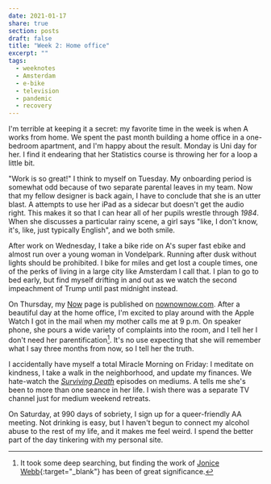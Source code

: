 ```yaml
---
date: 2021-01-17
share: true
section: posts
draft: false
title: "Week 2: Home office"
excerpt: ""
tags:
  - weeknotes
  - Amsterdam
  - e-bike
  - television
  - pandemic
  - recovery
---
```



I'm terrible at keeping it a secret: my favorite time in the week is when A works from home. We spent the past month building a home office in a one-bedroom apartment, and I'm happy about the result. Monday is Uni day for her. I find it endearing that her Statistics course is throwing her for a loop a little bit.

"Work is so great!" I think to myself on Tuesday. My onboarding period is somewhat odd because of two separate parental leaves in my team. Now that my fellow designer is back again, I have to conclude that she is an utter blast. A attempts to use her iPad as a sidecar but doesn't get the audio right. This makes it so that I can hear all of her pupils wrestle through _1984_. When she discusses a particular rainy scene, a girl says "like, I don't know, it's, like, just typically English", and we both smile.

After work on Wednesday, I take a bike ride on A's super fast ebike and almost run over a young woman in Vondelpark. Running after dusk without lights should be prohibited. I bike for miles and get lost a couple times, one of the perks of living in a large city like Amsterdam I call that. I plan to go to bed early, but find myself drifting in and out as we watch the second impeachment of Trump until past midnight instead.
 
On Thursday, my [Now](/now) page is published on [nownownow.com](https://nownownow.com/p/Tptv). After a beautiful day at the home office, I'm excited to play around with the Apple Watch I got in the mail when my mother calls me at 9 p.m. On speaker phone, she pours a wide variety of complaints into the room, and I tell her I don't need her parentification[^1]. It's no use expecting that she will remember what I say three months from now, so I tell her the truth.

I accidentally have myself a total Miracle Morning on Friday: I meditate on kindness, I take a walk in the neighborhood, and update my finances. We hate-watch the [_Surviving Death_](https://www.imdb.com/title/tt13649692/) episodes on mediums. A tells me she's been to more than one seance in her life. I wish there was a separate TV channel just for medium weekend retreats.

On Saturday, at 990 days of sobriety, I sign up for a queer-friendly AA meeting. Not drinking is easy, but I haven't begun to connect my alcohol abuse to the rest of my life, and it makes me feel weird. I spend the better part of the day tinkering with my personal site.

[^1]: It took some deep searching, but finding the work of [Jonice Webb](https://drjonicewebb.com/10-question-quiz-do-you-need-better-boundaries-with-your-emotionally-neglectfulparents/){:target="_blank"} has been of great significance.